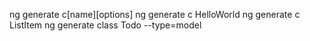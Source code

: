 ng generate c[name][options]
ng generate c HelloWorld
ng generate c ListItem
ng generate class Todo --type=model
